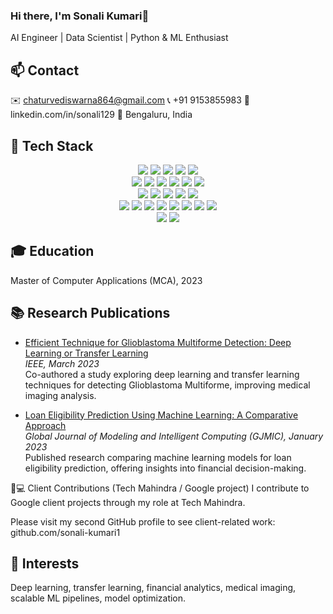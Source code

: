 ### Hi there, I'm Sonali Kumari👋
AI Engineer | Data Scientist | Python & ML Enthusiast

## 📫 Contact
✉️ chaturvediswarna864@gmail.com
📞 +91 9153855983
🔗 linkedin.com/in/sonali129
🏢 Bengaluru, India

## 🚀 Tech Stack

<div align="center"> <!-- Programming & ML/DL --> <img src="https://img.shields.io/badge/Python-3776AB?style=for-the-badge&logo=python&logoColor=white" /> <img src="https://img.shields.io/badge/Scikit--learn-F7931E?style=for-the-badge&logo=scikit-learn&logoColor=white" /> <img src="https://img.shields.io/badge/Keras-D00000?style=for-the-badge&logo=keras&logoColor=white" /> <img src="https://img.shields.io/badge/NumPy-013243?style=for-the-badge&logo=numpy&logoColor=white" /> <img src="https://img.shields.io/badge/Pandas-150458?style=for-the-badge&logo=pandas&logoColor=white" /> <br> <!-- Machine Learning --> <img src="https://img.shields.io/badge/Regression-6e6e6e?style=for-the-badge" /> <img src="https://img.shields.io/badge/Classification-6e6e6e?style=for-the-badge" /> <img src="https://img.shields.io/badge/Clustering-6e6e6e?style=for-the-badge" /> <img src="https://img.shields.io/badge/Random_Forest-0078d7?style=for-the-badge" /> <img src="https://img.shields.io/badge/Decision_Trees-8a2be2?style=for-the-badge" /> <img src="https://img.shields.io/badge/Model_Evaluation-6e6e6e?style=for-the-badge" /> <br> <!-- Data Analysis & Visualization --> <img src="https://img.shields.io/badge/EDA-ff4500?style=for-the-badge" /> <img src="https://img.shields.io/badge/Data_Cleaning-ff6347?style=for-the-badge" /> <img src="https://img.shields.io/badge/Data_Wrangling-ff7f50?style=for-the-badge" /> <img src="https://img.shields.io/badge/Matplotlib-006400?style=for-the-badge&logo=matplotlib&logoColor=white" /> <img src="https://img.shields.io/badge/SQL-003B57?style=for-the-badge&logo=postgresql&logoColor=white" /> <br> <!-- Tools & Platforms --> <img src="https://img.shields.io/badge/Jupyter_Notebook-F37626?style=for-the-badge&logo=jupyter&logoColor=white" /> <img src="https://img.shields.io/badge/Google_Colab-F9AB00?style=for-the-badge&logo=googlecolab&logoColor=white" /> <img src="https://img.shields.io/badge/VS_Code-007ACC?style=for-the-badge&logo=visualstudiocode&logoColor=white" /> <img src="https://img.shields.io/badge/Git-F05032?style=for-the-badge&logo=git&logoColor=white" /> <img src="https://img.shields.io/badge/GitHub-181717?style=for-the-badge&logo=github&logoColor=white" /> <img src="https://img.shields.io/badge/JIRA-0052CC?style=for-the-badge&logo=jira&logoColor=white" /> <img src="https://img.shields.io/badge/Confluence-172B4D?style=for-the-badge&logo=confluence&logoColor=white" /> <img src="https://img.shields.io/badge/Buganizer-6F42C1?style=for-the-badge" /> <br> <!-- Cloud --> <img src="https://img.shields.io/badge/GCP-4285F4?style=for-the-badge&logo=googlecloud&logoColor=white" /> <img src="https://img.shields.io/badge/AWS-232F3E?style=for-the-badge&logo=amazonaws&logoColor=white" /> </div>

## 🎓 Education
Master of Computer Applications (MCA), 2023

## 📚 Research Publications

- [Efficient Technique for Glioblastoma Multiforme Detection: Deep Learning or Transfer Learning](https://ieeexplore.ieee.org/document/10461853)  
  *IEEE, March 2023*  
  Co-authored a study exploring deep learning and transfer learning techniques for detecting Glioblastoma Multiforme, improving medical imaging analysis.

- [Loan Eligibility Prediction Using Machine Learning: A Comparative Approach](https://www.researchgate.net/publication/372656643_LOAN_ELIGIBILITY_PREDICTION_USING_MACHINE_LEARNING_A_COMPARATIVE_APPROACH)  
  *Global Journal of Modeling and Intelligent Computing (GJMIC), January 2023*  
  Published research comparing machine learning models for loan eligibility prediction, offering insights into financial decision-making.

👨💻 Client Contributions (Tech Mahindra / Google project)
 I contribute to Google client projects through my role at Tech Mahindra.

Please visit my second GitHub profile to see client-related work:
github.com/sonali-kumari1

## 🌱 Interests
Deep learning, transfer learning, financial analytics, medical imaging, scalable ML pipelines, model optimization.
